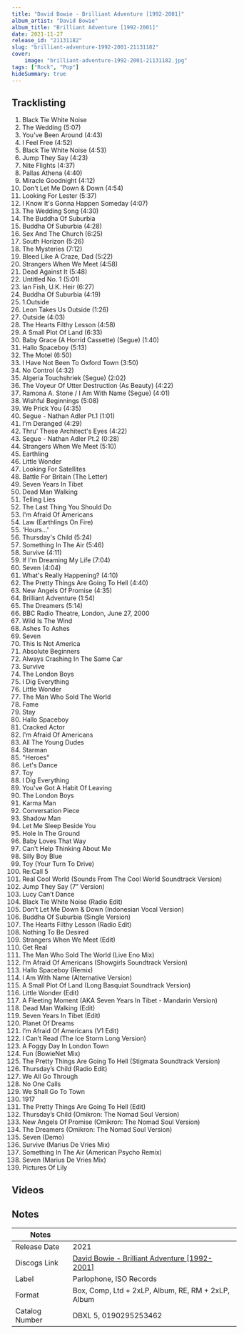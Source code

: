 ```yaml
---
title: "David Bowie - Brilliant Adventure [1992-2001]"
album_artist: "David Bowie"
album_title: "Brilliant Adventure [1992-2001]"
date: 2021-11-27
release_id: "21131182"
slug: "brilliant-adventure-1992-2001-21131182"
cover:
    image: "brilliant-adventure-1992-2001-21131182.jpg"
tags: ["Rock", "Pop"]
hideSummary: true
---
```


## Tracklisting
1. Black Tie White Noise
2. The Wedding (5:07)
3. You've Been Around (4:43)
4. I Feel Free (4:52)
5. Black Tie White Noise (4:53)
6. Jump They Say (4:23)
7. Nite Flights (4:37)
8. Pallas Athena (4:40)
9. Miracle Goodnight (4:12)
10. Don't Let Me Down & Down (4:54)
11. Looking For Lester (5:37)
12. I Know It's Gonna Happen Someday (4:07)
13. The Wedding Song (4:30)
14. The Buddha Of Suburbia
15. Buddha Of Suburbia (4:28)
16. Sex And The Church (6:25)
17. South Horizon (5:26)
18. The Mysteries (7:12)
19. Bleed Like A Craze, Dad (5:22)
20. Strangers When We Meet (4:58)
21. Dead Against It (5:48)
22. Untitled No. 1 (5:01)
23. Ian Fish, U.K. Heir (6:27)
24. Buddha Of Suburbia (4:19)
25. 1.Outside
26. Leon Takes Us Outside (1:26)
27. Outside (4:03)
28. The Hearts Filthy Lesson (4:58)
29. A Small Plot Of Land (6:33)
30. Baby Grace (A Horrid Cassette) (Segue) (1:40)
31. Hallo Spaceboy (5:13)
32. The Motel (6:50)
33. I Have Not Been To Oxford Town (3:50)
34. No Control (4:32)
35. Algeria Touchshriek (Segue) (2:02)
36. The Voyeur Of Utter Destruction (As Beauty) (4:22)
37. Ramona A. Stone / I Am With Name (Segue) (4:01)
38. Wishful Beginnings (5:08)
39. We Prick You (4:35)
40. Segue - Nathan Adler Pt.1 (1:01)
41. I'm Deranged (4:29)
42. Thru' These Architect's Eyes (4:22)
43. Segue - Nathan Adler Pt.2 (0:28)
44. Strangers When We Meet (5:10)
45. Earthling
46. Little Wonder
47. Looking For Satellites
48. Battle For Britain (The Letter)
49. Seven Years In Tibet
50. Dead Man Walking
51. Telling Lies
52. The Last Thing You Should Do
53. I'm Afraid Of Americans
54. Law (Earthlings On Fire)
55. 'Hours...' 
56. Thursday's Child (5:24)
57. Something In The Air (5:46)
58. Survive (4:11)
59. If I'm Dreaming My Life (7:04)
60. Seven (4:04)
61. What's Really Happening? (4:10)
62. The Pretty Things Are Going To Hell (4:40)
63. New Angels Of Promise (4:35)
64. Brilliant Adventure (1:54)
65. The Dreamers (5:14)
66. BBC Radio Theatre, London, June 27, 2000
67. Wild Is The Wind
68. Ashes To Ashes
69. Seven
70. This Is Not America
71. Absolute Beginners
72. Always Crashing In The Same Car
73. Survive
74. The London Boys
75. I Dig Everything
76. Little Wonder
77. The Man Who Sold The World
78. Fame
79. Stay
80. Hallo Spaceboy
81. Cracked Actor
82. I'm Afraid Of Americans
83. All The Young Dudes
84. Starman
85. "Heroes"
86. Let's Dance
87. Toy
88. I Dig Everything
89. You've Got A Habit Of Leaving
90. The London Boys
91. Karma Man
92. Conversation Piece
93. Shadow Man
94. Let Me Sleep Beside You
95. Hole In The Ground
96. Baby Loves That Way
97. Can't Help Thinking About Me
98. Silly Boy Blue
99. Toy (Your Turn To Drive)
100. Re:Call 5
101. Real Cool World (Sounds From The Cool World Soundtrack Version)
102. Jump They Say (7” Version)
103. Lucy Can’t Dance
104. Black Tie White Noise (Radio Edit)
105. Don’t Let Me Down & Down (Indonesian Vocal Version)
106. Buddha Of Suburbia (Single Version)
107. The Hearts Filthy Lesson (Radio Edit)
108. Nothing To Be Desired
109. Strangers When We Meet (Edit)
110. Get Real
111. The Man Who Sold The World (Live Eno Mix)
112. I’m Afraid Of Americans (Showgirls Soundtrack Version)
113. Hallo Spaceboy (Remix)
114. I Am With Name (Alternative Version)
115. A Small Plot Of Land (Long Basquiat Soundtrack Version)
116. Little Wonder (Edit)
117. A Fleeting Moment (AKA Seven Years In Tibet - Mandarin Version)
118. Dead Man Walking (Edit)
119. Seven Years In Tibet (Edit)
120. Planet Of Dreams
121. I’m Afraid Of Americans (V1 Edit)
122. I Can’t Read (The Ice Storm Long Version)
123. A Foggy Day In London Town
124. Fun (BowieNet Mix)
125. The Pretty Things Are Going To Hell (Stigmata Soundtrack Version)
126. Thursday’s Child (Radio Edit)
127. We All Go Through
128. No One Calls
129. We Shall Go To Town
130. 1917
131. The Pretty Things Are Going To Hell (Edit)
132. Thursday’s Child (Omikron: The Nomad Soul Version)
133. New Angels Of Promise (Omikron: The Nomad Soul Version)
134. The Dreamers (Omikron: The Nomad Soul Version)
135. Seven (Demo)
136. Survive (Marius De Vries Mix)
137. Something In The Air (American Psycho Remix)
138. Seven (Marius De Vries Mix)
139. Pictures Of Lily

## Videos


## Notes

| Notes          |             |
| ---------------| ----------- |
| Release Date   | 2021 |
| Discogs Link   | [David Bowie - Brilliant Adventure [1992-2001]](https://www.discogs.com/release/21131182) |
| Label          | Parlophone, ISO Records |
| Format         | Box, Comp, Ltd + 2xLP, Album, RE, RM + 2xLP, Album |
| Catalog Number | DBXL 5, 0190295253462 |

